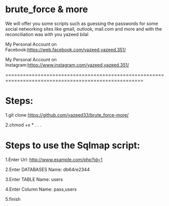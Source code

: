 # brute_force & more

We will offer you some scripts such as guessing the passwords for some social networking sites like gmail, outlook, mail.com and more and with the reconciliation was with you yazeed bilal

My Personal Account on Facebook:https://web.facebook.com/yazeed.yazeed.351/

My Personal Account on Instagram:https://www.instagram.com/yazeed.yazeed.351/

=====================================================================================================

# Steps:
1.git clone https://github.com/yazeed33/brute_force-more/

2.chmod +x *
.
.
.
# Steps to use the Sqlmap script:

1.Enter Url: http://www.example.com/php?id=1

2.Enter DATABASES Name: db64re2344

3.Enter TABLE Name: users


4.Enter Column Name: pass,users


5.finish
